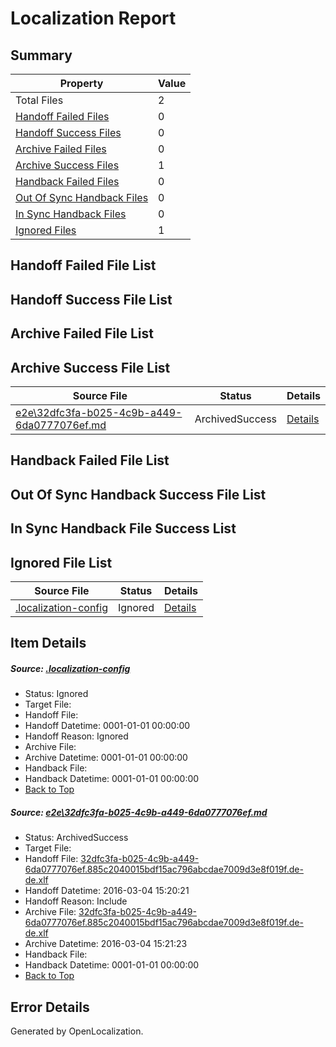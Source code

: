 # <a name='report-top'></a> Localization Report

## Summary
 Property | Value 
 -------- | ----- 
 Total Files | 2
[ Handoff Failed Files ](#handoff-failed-list)| 0
[ Handoff Success Files ](#handoff-success-list)| 0
[ Archive Failed Files ](#archive-failed-list)| 0
[ Archive Success Files ](#archive-success-list)| 1
[ Handback Failed Files ](#handback-failed-list)| 0
[ Out Of Sync Handback Files ](#outofsync-handback-success-list)| 0
[ In Sync Handback Files ](#insync-handback-success-list)| 0
[ Ignored Files ](#ignored-list)| 1

## <a name='handoff-failed-list'></a> Handoff Failed File List

## <a name='handoff-success-list'></a> Handoff Success File List

## <a name='archive-failed-list'></a> Archive Failed File List

## <a name='archive-success-list'></a> Archive Success File List
 Source File | Status | Details 
 ----------- | ------ | ------- 
 [e2e\32dfc3fa-b025-4c9b-a449-6da0777076ef.md](https://github.com/OpenLocalizationTest/oltest/blob/893558132d2ec3026a99065735e24a3ce694dca9/e2e/32dfc3fa-b025-4c9b-a449-6da0777076ef.md) | ArchivedSuccess | [Details](#d5ec6f59f86843a12008a82372a28f79c9b445691)

## <a name='handback-failed-list'></a> Handback Failed File List

## <a name='outofsync-handback-success-list'></a> Out Of Sync Handback Success File List

## <a name='insync-handback-success-list'></a> In Sync Handback File Success List

## <a name='ignored-list'></a> Ignored File List
 Source File | Status | Details 
 ----------- | ------ | ------- 
 [.localization-config](https://github.com/OpenLocalizationTest/oltest/blob/893558132d2ec3026a99065735e24a3ce694dca9/.localization-config) | Ignored | [Details](#66aca4b1c2f43b14ec41e0e427345df94af1d5e10)

## Item Details
##### <a name='66aca4b1c2f43b14ec41e0e427345df94af1d5e10'></a> Source: [.localization-config](https://github.com/OpenLocalizationTest/oltest/blob/893558132d2ec3026a99065735e24a3ce694dca9/.localization-config)
* Status: Ignored
* Target File: 
* Handoff File: 
* Handoff Datetime: 0001-01-01 00:00:00
* Handoff Reason: Ignored
* Archive File: 
* Archive Datetime: 0001-01-01 00:00:00
* Handback File: 
* Handback Datetime: 0001-01-01 00:00:00
* [Back to Top](#report-top)

##### <a name='d5ec6f59f86843a12008a82372a28f79c9b445691'></a> Source: [e2e\32dfc3fa-b025-4c9b-a449-6da0777076ef.md](https://github.com/OpenLocalizationTest/oltest/blob/893558132d2ec3026a99065735e24a3ce694dca9/e2e/32dfc3fa-b025-4c9b-a449-6da0777076ef.md)
* Status: ArchivedSuccess
* Target File: 
* Handoff File: [32dfc3fa-b025-4c9b-a449-6da0777076ef.885c2040015bdf15ac796abcdae7009d3e8f019f.de-de.xlf](https://github.com/OpenLocalizationTestOrg/olhandoff/blob/334d02d060fe701353eb7c1cfab370e0f09250cc/ol-handoff/OpenLocalizationTestOrg/oltest.de-de/qimu/ht/32dfc3fa-b025-4c9b-a449-6da0777076ef.885c2040015bdf15ac796abcdae7009d3e8f019f.de-de.xlf)
* Handoff Datetime: 2016-03-04 15:20:21
* Handoff Reason: Include
* Archive File: [32dfc3fa-b025-4c9b-a449-6da0777076ef.885c2040015bdf15ac796abcdae7009d3e8f019f.de-de.xlf](https://github.com/OpenLocalizationTestOrg/olhandoff/blob/35127b78f8ce51988a9f58848bc5e7fe46bf0d40/ol-handoff/OpenLocalizationTestOrg/oltest.de-de/qimu/ht/archive/32dfc3fa-b025-4c9b-a449-6da0777076ef.885c2040015bdf15ac796abcdae7009d3e8f019f.de-de.xlf)
* Archive Datetime: 2016-03-04 15:21:23
* Handback File: 
* Handback Datetime: 0001-01-01 00:00:00
* [Back to Top](#report-top)


## Error Details

Generated by OpenLocalization.
